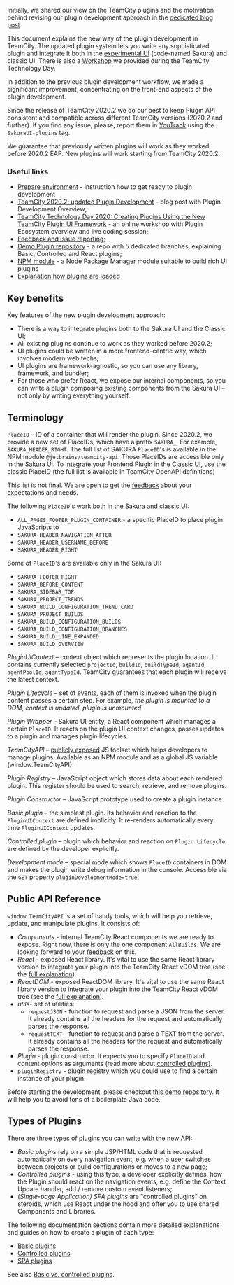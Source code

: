 [//]: # (title: Front-End Extensions)
[//]: # (auxiliary-id: Front-End+Extensions.html)

Initially, we shared our view on the TeamCity plugins and the motivation behind revising our plugin development approach in the [dedicated blog post](https://blog.jetbrains.com/teamcity/2020/09/teamcity-2020-2-updated-plugin-development).
   
This document explains the new way of the plugin development in TeamCity. The updated plugin system lets you write any sophisticated plugin and integrate it both in the [experimental UI](https://www.jetbrains.com/help/teamcity/teamcity-experimental-ui.html) (code-named Sakura) and classic UI. There is also a [Workshop](https://www.youtube.com/watch?v=-oa_8WLYFnE) we provided during the TeamCity Technology Day.   

In addition to the previous plugin development workflow, we made a significant improvement, concentrating on the front-end aspects of the plugin development.

<note>

Since the release of TeamCity 2020.2 we do our best to keep Plugin API consistent and compatible across different TeamCity versions (2020.2 and further). If you find any issue, please, report them in [YouTrack](https://youtrack.jetbrains.com/issues/TW?q=tag:%20SakuraUI-Plugins%20) using the `SakuraUI-plugins` tag.
  
</note>

We guarantee that previously written plugins will work as they worked before 2020.2 EAP. New plugins will work starting from TeamCity 2020.2.

### Useful links
- [Prepare environment](getting-started-with-plugin-development.md) - instruction how to get ready to plugin development  
- [TeamCity 2020.2: updated Plugin Development](https://blog.jetbrains.com/teamcity/2020/09/teamcity-2020-2-updated-plugin-development) - blog post with Plugin Development Overview;
- [TeamCity Technology Day 2020: Creating Plugins Using the New TeamCity Plugin UI Framework](https://www.youtube.com/watch?v=-oa_8WLYFnE) - an online workshop with Plugin Ecosystem overview and live coding session;
- [Feedback and issue reporting](https://youtrack.jetbrains.com/issues/TW?q=tag:%20SakuraUI-Plugins%20);
- [Demo Plugin repository](https://github.com/JetBrains/teamcity-sakura-ui-plugins) - a repo with 5 dedicated branches, explaining Basic, Controlled and React plugins;
- [NPM module](https://github.com/JetBrains/teamcity-api-js) - a Node Package Manager module suitable to build rich UI plugins
- [Explanation how plugins are loaded](spa-ui-plugins.md#How+Plugins+are+loaded?)

## Key benefits

Key features of the new plugin development approach:
* There is a way to integrate plugins both to the Sakura UI and the Classic UI;
* All existing plugins continue to work as they worked before 2020.2;
* UI plugins could be written in a more frontend-centric way, which involves modern web techs;
* UI plugins are framework-agnostic, so you can use any library, framework, and bundler;
* For those who prefer React, we expose our internal components, so you can write a plugin composing existing components from the Sakura UI – not only by writing everything yourself.

## Terminology

`PlaceID` – ID of a container that will render the plugin. Since 2020.2, we provide a new set of PlaceIDs, which have a prefix `SAKURA_`. For example, `SAKURA_HEADER_RIGHT`. The full list of SAKURA `PlaceID`'s is available in the NPM module `@jetbrains/teamcity-api`. Those PlaceIDs are accessible only in the Sakura UI. To integrate your Frontend Plugin in the Classic UI, use the classic PlaceID (the full list is available in TeamCity OpenAPI definitions)

This list is not final. We are open to get the [feedback](https://confluence.jetbrains.com/display/TW/Feedback) about your expectations and needs.

The following `PlaceID`'s work both in the Sakura and classic UI:
* `ALL_PAGES_FOOTER_PLUGIN_CONTAINER` - a specific PlaceID to place plugin JavaScripts to
* `SAKURA_HEADER_NAVIGATION_AFTER`
* `SAKURA_HEADER_USERNAME_BEFORE`
* `SAKURA_HEADER_RIGHT`

Some of `PlaceID`'s are available only in the Sakura UI:
* `SAKURA_FOOTER_RIGHT`
* `SAKURA_BEFORE_CONTENT`
* `SAKURA_SIDEBAR_TOP`
* `SAKURA_PROJECT_TRENDS`
* `SAKURA_BUILD_CONFIGURATION_TREND_CARD`
* `SAKURA_PROJECT_BUILDS`
* `SAKURA_BUILD_CONFIGURATION_BUILDS`
* `SAKURA_BUILD_CONFIGURATION_BRANCHES`
* `SAKURA_BUILD_LINE_EXPANDED`
* `SAKURA_BUILD_OVERVIEW`

_PluginUIContext_ – context object which represents the plugin location. It contains currently selected `projectId`, `buildId`, `buildTypeId`, `agentId`, `agentPoolId`, `agentTypeId`. TeamCity guarantees that each plugin will receive the latest context.

_Plugin Lifecycle_ – set of events, each of them is invoked when the plugin content passes a certain step. For example, _the plugin is mounted to a DOM_, _context is updated_, _plugin is unmounted_.

_Plugin Wrapper_ – Sakura UI entity, a React component which manages a certain `PlaceID`. It reacts on the plugin UI context changes, passes updates to a plugin and manages plugin lifecycles.

_TeamCityAPI_ – [publicly exposed](https://www.npmjs.com/package/@jetbrains/teamcity-api) JS toolset which helps developers to manage plugins. Available as an NPM module and as a global JS variable (window.TeamCityAPI).

_Plugin Registry_ – JavaScript object which stores data about each rendered plugin. This register should be used to search, retrieve, and remove plugins.

_Plugin Constructor_ – JavaScript prototype used to create a plugin instance.

_Basic plugin_ – the simplest plugin. Its behavior and reaction to the `PluginUIContext` are defined implicitly. It re-renders automatically every time `PluginUIContext` updates.

_Controlled plugin_ – plugin which behavior and reaction on `Plugin Lifecycle` are defined by the developer explicitly.

_Development mode_ – special mode which shows `PlaceID` containers in DOM and makes the plugin write debug information in the console. Accessible via the `GET` property `pluginDevelopmentMode=true`.

## Public API Reference

`window.TeamCityAPI` is a set of handy tools, which will help you retrieve, update, and manipulate plugins. It consists of:

* _Components_ - internal TeamCity React components we are ready to expose. Right now, there is only the one component `AllBuilds`. We are looking forward to your [feedback](https://confluence.jetbrains.com/display/TW/Feedback) on this.
* _React_ - exposed React library. It's vital to use the same React library version to integrate your plugin into the TeamCity React vDOM tree (see the [full explanation](spa-ui-plugins.md)).
* _ReactDOM_ - exposed ReactDOM library. It's vital to use the same React library version to integrate your plugin into the TeamCity React vDOM tree (see the [full explanation](spa-ui-plugins.md)).
* _utils_- set of utilities:
  * `requestJSON` - function to request and parse a JSON from the server. It already contains all the headers for the request and automatically parses the response.
  * `requestTEXT` - function to request and parse a TEXT from the server. It already contains all the headers for the request and automatically parses the response.
* _Plugin_ - plugin constructor. It expects you to specify `PlaceID` and content options as arguments (read more about [controlled plugins](controlled-ui-plugins.md)).
* `pluginRegistry` - plugin registry which you could use to find a certain instance of your plugin.

Before starting the development, please checkout [this demo repository](https://github.com/JetBrains/teamcity-sakura-ui-plugins). It will help you to avoid tons of a boilerplate Java code.

## Types of Plugins

There are three types of plugins you can write with the new API:
* _Basic plugins_ rely on a simple JSP/HTML code that is requested automatically on every navigation event, e.g. when a user switches between projects or build configurations or moves to a new page;
* _Controlled plugins_ - using this type, a developer explicitly defines, how the Plugin should react on the navigation events, e.g. define the Context Update handler, add / remove custom event listeners;
* _(Single-page Application) SPA plugins_ are "controlled plugins" on steroids, which use React under the hood and offer you to use shared Components and Libraries.

The following documentation sections contain more detailed explanations and guides on how to create a plugin of each type:

* [Basic plugins](basic-ui-plugins.md)
* [Controlled plugins](controlled-ui-plugins.md)
* [SPA plugins](spa-ui-plugins.md)

See also [Basic vs. controlled plugins](basic-ui-plugins.md#Basic+vs.+controlled+plugins).
